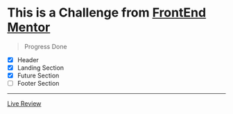 # This is a Challenge from [FrontEnd Mentor](https://www.frontendmentor.io/)
> Progress Done
* [x] Header
* [x] Landing Section
* [x] Future Section
* [ ] Footer Section
---
[Live Review](https://ali-eldeba.github.io/FrontEnd-Mentor-Challenge1/)
